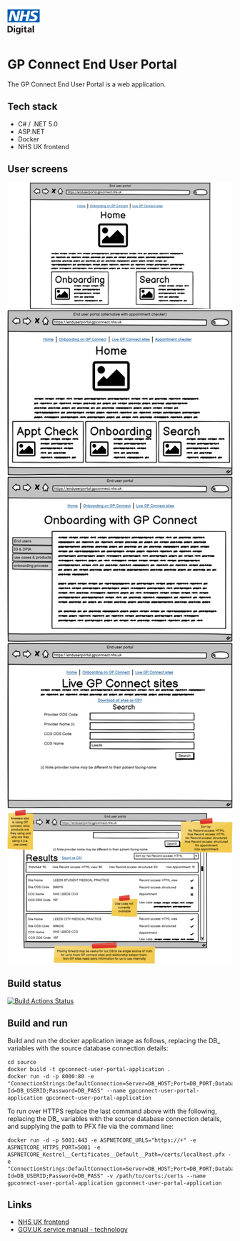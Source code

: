 <img src="documentation/images/logo.png" height=72>

# GP Connect End User Portal

The GP Connect End User Portal is a web application.

## Tech stack

- C# / .NET 5.0
- ASP.NET
- Docker
- NHS UK frontend

## User screens

<img src="documentation/images/home.png">

<img src="documentation/images/home-alt.png">

<img src="documentation/images/onboarding.png">

<img src="documentation/images/search.png">

<img src="documentation/images/results.png">

## Build status

[![Build Actions Status](https://github.com/nhsconnect/gpconnect-user-portal/workflows/CI/badge.svg)](https://github.com/nhsconnect/gpconnect-user-portal/actions)

## Build and run

Build and run the docker application image as follows, replacing the DB_ variables with the source database connection details:

```
cd source
docker build -t gpconnect-user-portal-application .
docker run -d -p 8000:80 -e "ConnectionStrings:DefaultConnection=Server=DB_HOST;Port=DB_PORT;Database=DB_DBNAME;User Id=DB_USERID;Password=DB_PASS" --name gpconnect-user-portal-application gpconnect-user-portal-application
```

To run over HTTPS replace the last command above with the following, replacing the DB_ variables with the source database connection details, and supplying the path to PFX file via the command line:

```
docker run -d -p 5001:443 -e ASPNETCORE_URLS="https://+" -e ASPNETCORE_HTTPS_PORT=5001 -e ASPNETCORE_Kestrel__Certificates__Default__Path=/certs/localhost.pfx -e "ConnectionStrings:DefaultConnection=Server=DB_HOST;Port=DB_PORT;Database=DB_DBNAME;User Id=DB_USERID;Password=DB_PASS" -v /path/to/certs:/certs --name gpconnect-user-portal-application gpconnect-user-portal-application
```

## Links

- [NHS UK frontend](https://github.com/nhsuk/nhsuk-frontend)
- [GOV.UK service manual - technology](https://www.gov.uk/service-manual/technology)

 
